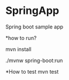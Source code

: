 # SpringApp
Spring boot sample app


*how to run?


mvn install


./mvnw spring-boot:run


*How to test
mvn test
